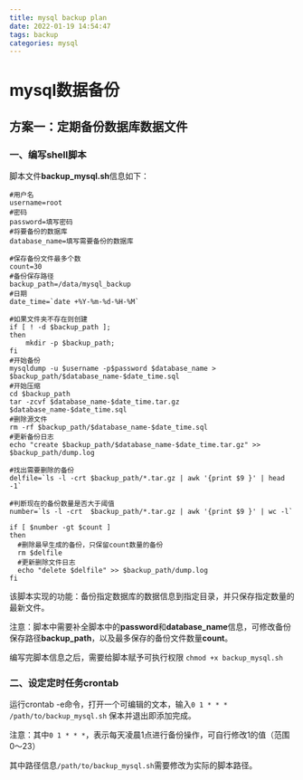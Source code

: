 ```yaml
---
title: mysql backup plan
date: 2022-01-19 14:54:47
tags: backup
categories: mysql
---
```


# mysql数据备份

## 方案一：定期备份数据库数据文件

### 一、编写shell脚本

脚本文件**backup_mysql.sh**信息如下：

```shell
#用户名
username=root
#密码
password=填写密码
#将要备份的数据库
database_name=填写需要备份的数据库

#保存备份文件最多个数
count=30
#备份保存路径
backup_path=/data/mysql_backup
#日期
date_time=`date +%Y-%m-%d-%H-%M`

#如果文件夹不存在则创建
if [ ! -d $backup_path ]; 
then     
    mkdir -p $backup_path; 
fi
#开始备份
mysqldump -u $username -p$password $database_name > $backup_path/$database_name-$date_time.sql
#开始压缩
cd $backup_path
tar -zcvf $database_name-$date_time.tar.gz $database_name-$date_time.sql
#删除源文件
rm -rf $backup_path/$database_name-$date_time.sql
#更新备份日志
echo "create $backup_path/$database_name-$date_time.tar.gz" >> $backup_path/dump.log

#找出需要删除的备份
delfile=`ls -l -crt $backup_path/*.tar.gz | awk '{print $9 }' | head -1`

#判断现在的备份数量是否大于阈值
number=`ls -l -crt  $backup_path/*.tar.gz | awk '{print $9 }' | wc -l`

if [ $number -gt $count ]
then
  #删除最早生成的备份，只保留count数量的备份
  rm $delfile
  #更新删除文件日志
  echo "delete $delfile" >> $backup_path/dump.log
fi
```

该脚本实现的功能：备份指定数据库的数据信息到指定目录，并只保存指定数量的最新文件。

注意：脚本中需要补全脚本中的**password**和**database_name**信息，可修改备份保存路径**backup_path**，以及最多保存的备份文件数量**count**。

编写完脚本信息之后，需要给脚本赋予可执行权限 `chmod +x backup_mysql.sh`

### 二、设定定时任务crontab

运行crontab -e命令，打开一个可编辑的文本，输入`0 1 * * * /path/to/backup_mysql.sh`  保本并退出即添加完成。

注意：其中`0 1 * * *`，表示每天凌晨1点进行备份操作，可自行修改1的值（范围0～23）

其中路径信息`/path/to/backup_mysql.sh`需要修改为实际的脚本路径。
